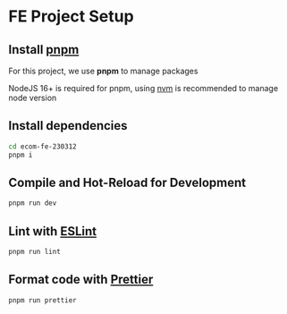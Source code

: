# FE Project Setup

## Install [pnpm](https://pnpm.io/installation)

For this project, we use **pnpm** to manage packages

NodeJS 16+ is required for pnpm, using [nvm](https://pnpm.io/installation) is recommended to manage node version

## Install dependencies

```sh
cd ecom-fe-230312
pnpm i
```

## Compile and Hot-Reload for Development

```sh
pnpm run dev
```

## Lint with [ESLint](https://eslint.org/)

```sh
pnpm run lint
```

## Format code with [Prettier](https://prettier.io/)

```sh
pnpm run prettier
```
